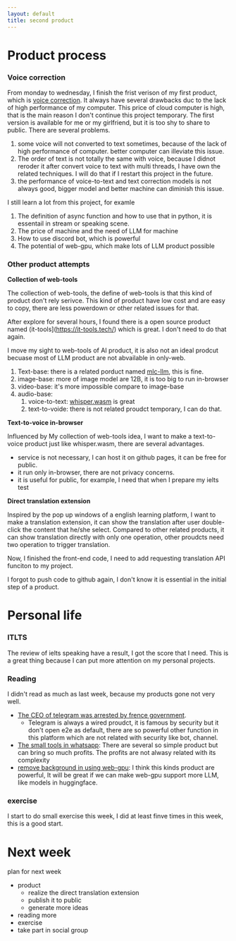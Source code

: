 ```yaml
---
layout: default
title: second product
---
```


# Product process

### Voice correction

From monday to wednesday, I finish the frist verison of my first product, which is [voice correction](https://github.com/wa008/voiceCorrection). It always have several drawbacks duc to the lack of high performance of my computer. This price of cloud computer is high, that is the main reason I don't continue this project temporary. The first version is available for me or my girlfriend, but it is too shy to share to public. There are several problems.

1. some voice will not converted to text sometimes, because of the lack of high performance of computer. better computer can illeviate this issue.
2. The order of text is not totally the same with voice, because I didnot reroder it after convert voice to text with multi threads, I have own the related techniques. I will do that if I restart this project in the future.
3. the performance of voice-to-text and text correction models is not always good, bigger model and better machine can diminish this issue.

I still learn a lot from this project, for examle

1. The definition of async function and how to use that in python, it is essentail in stream or speaking scene.
2. The price of machine and the need of LLM for machine
3. How to use discord bot, which is powerful
4. The potential of web-gpu, which make lots of LLM product possible

### Other product attempts

**Collection of web-tools**

The collection of web-tools, the define of web-tools is that this kind of product don't rely serivce. This kind of product have low cost and are easy to copy, there are less powerdown or other related issues for that.

After explore for several hours, I found there is a open source product named (it-tools](https://it-tools.tech/) which is great. I don't need to do that again.

I move my sight to web-tools of AI product, it is also not an ideal prodcut becuase most of LLM product are not abvailable in only-web.

1. Text-base: there is a related porduct named [mlc-llm](https://github.com/mlc-ai/web-llm), this is fine.
2. image-base: more of image model are 12B, it is too big to run in-browser
3. video-base: it's more impossible compare to image-base
4. audio-base: 
   1. voice-to-text: [whisper.wasm](https://whisper.ggerganov.com/) is great
   2. text-to-voide: there is not related proudct temporary, I can do that.

**Text-to-voice in-browser**

Influenced by My collection of web-tools idea, I want to make a text-to-voice product just like whisper.wasm, there are several advantages.

+ service is not necessary, I can host it on github pages, it can be free for public.
+ it run only in-browser, there are not privacy concerns.
+ it is useful for public, for example, I need that when I prepare my ielts test

**Direct translation extension**

Inspired by the pop up windows of a english learning platform, I want to make a translation extension, it can show the translation after user double-click the content that he/she select. Compared to other related products, it can show translation directly with only one operation, other proudcts need two operation to trigger translation.

Now, I finished the front-end code, I need to add requesting translation API funciton to my project.

I forgot to push code to github again, I don't know it is essential in the initial step of a product.

# Personal life

### ITLTS

The review of ielts speaking have a result, I got the score that I need. This is a great thing because I can put more attention on my personal projects.

### Reading

I didn't read as much as last week, because my products gone not very well.

+ [The CEO of telegram was arrested by frence government](https://news.ycombinator.com/item?id=41352027). 
  + Telegram is always a wired proudct, it is famous by security but it don't open e2e as default, there are so powerful other function in this platform which are not related with security like bot, channel.
+ [The small tools in whatsapp](https://www.indiehackers.com/post/make-over-30k-mo-using-whatsapp-fj39ttTpmPCBemFo6D6g): There are several so simple product but can bring so much profits. The profits are not alwasy related with its complexity
+ [remove background in using web-gpu](https://news.ycombinator.com/item?id=41358490): I think this kinds product are powerful, It will be great if we can make web-gpu support more LLM, like models in huggingface.

### exercise

I start to do small exercise this week, I did at least finve times in this week, this is a good start.

# Next week

plan for next week

+ product
  + realize the direct translation extension
  + publish it to public
  + generate more ideas
+ reading more 
+ exercise
+ take part in social group
